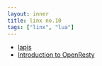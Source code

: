 ```yaml
---
layout: inner
title: linx no.10
tags: ["linx", "lua"]
---
```

* [lapis](http://leafo.net/lapis/)
* [Introduction to OpenResty](http://openmymind.net/An-Introduction-To-OpenResty-Nginx-Lua/)
